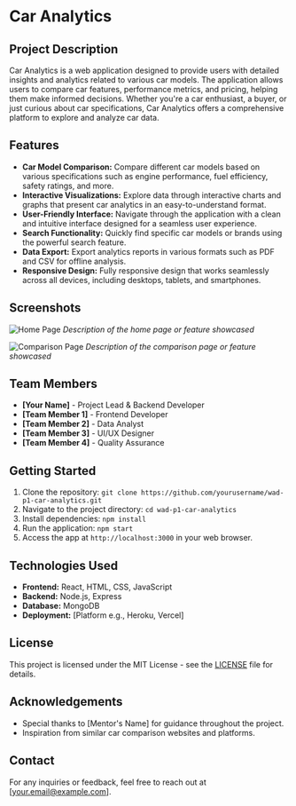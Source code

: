 # Car Analytics

## Project Description

Car Analytics is a web application designed to provide users with detailed insights and analytics related to various car models. The application allows users to compare car features, performance metrics, and pricing, helping them make informed decisions. Whether you're a car enthusiast, a buyer, or just curious about car specifications, Car Analytics offers a comprehensive platform to explore and analyze car data.

## Features

- **Car Model Comparison:** Compare different car models based on various specifications such as engine performance, fuel efficiency, safety ratings, and more.
- **Interactive Visualizations:** Explore data through interactive charts and graphs that present car analytics in an easy-to-understand format.
- **User-Friendly Interface:** Navigate through the application with a clean and intuitive interface designed for a seamless user experience.
- **Search Functionality:** Quickly find specific car models or brands using the powerful search feature.
- **Data Export:** Export analytics reports in various formats such as PDF and CSV for offline analysis.
- **Responsive Design:** Fully responsive design that works seamlessly across all devices, including desktops, tablets, and smartphones.

## Screenshots

![Home Page](path/to/screenshot1.png)
*Description of the home page or feature showcased*

![Comparison Page](path/to/screenshot2.png)
*Description of the comparison page or feature showcased*

## Team Members

- **[Your Name]** - Project Lead & Backend Developer
- **[Team Member 1]** - Frontend Developer
- **[Team Member 2]** - Data Analyst
- **[Team Member 3]** - UI/UX Designer
- **[Team Member 4]** - Quality Assurance

## Getting Started

1. Clone the repository: `git clone https://github.com/yourusername/wad-p1-car-analytics.git`
2. Navigate to the project directory: `cd wad-p1-car-analytics`
3. Install dependencies: `npm install`
4. Run the application: `npm start`
5. Access the app at `http://localhost:3000` in your web browser.

## Technologies Used

- **Frontend:** React, HTML, CSS, JavaScript
- **Backend:** Node.js, Express
- **Database:** MongoDB
- **Deployment:** [Platform e.g., Heroku, Vercel]

## License

This project is licensed under the MIT License - see the [LICENSE](LICENSE) file for details.

## Acknowledgements

- Special thanks to [Mentor's Name] for guidance throughout the project.
- Inspiration from similar car comparison websites and platforms.

## Contact

For any inquiries or feedback, feel free to reach out at [your.email@example.com].

